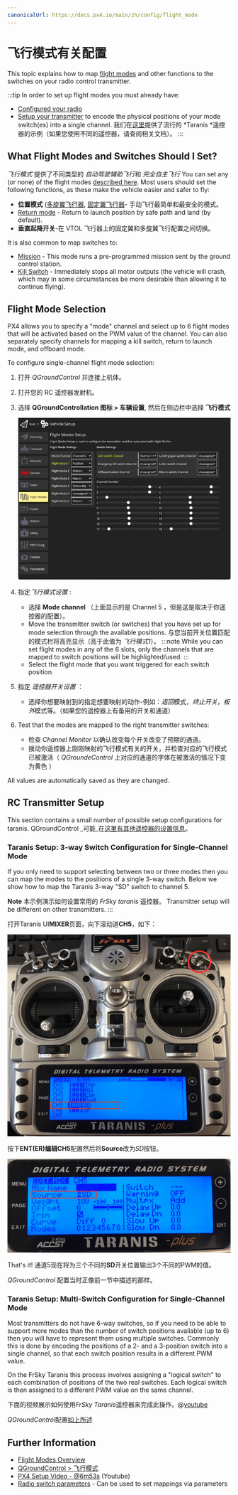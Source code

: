 ```yaml
---
canonicalUrl: https://docs.px4.io/main/zh/config/flight_mode
---
```


# 飞行模式有关配置

This topic explains how to map [flight modes](../getting_started/flight_modes.md) and other functions to the switches on your radio control transmitter.

:::tip
In order to set up flight modes you must already have:
- [Configured your radio](../config/radio.md)
- [Setup your transmitter](#rc-transmitter-setup) to encode the physical positions of your mode switch(es) into a single channel. 我们在[这里](#taranis-setup-3-way-switch-configuration-for-single-channel-mode)提供了流行的 *Taranis *遥控器的示例（如果您使用不同的遥控器，请查阅相关文档）。 :::


## What Flight Modes and Switches Should I Set?

*飞行模式* 提供了不同类型的 *自动驾驶辅助飞行*和 *完全自主飞行* You can set any (or none) of the flight modes [described here](../getting_started/flight_modes.md). Most users should set the following functions, as these make the vehicle easier and safer to fly:

- **位置模式** ([多旋翼飞行器](../getting_started/flight_modes.md#position-mode-mc), [固定翼飞行器](../getting_started/flight_modes.md#position-mode-fw)- 手动飞行最简单和最安全的模式。
- [Return mode](../flight_modes/return.md) - Return to launch position by safe path and land (by default).
- **垂直起降开关**-在 VTOL 飞行器上的固定翼和多旋翼飞行配置之间切换。

It is also common to map switches to:

- [Mission](../flight_modes/mission.md) - This mode runs a pre-programmed mission sent by the ground control station.
- <a id="kill_switch"></a> [Kill Switch](../config/safety.md#kill-switch) - Immediately stops all motor outputs (the vehicle will crash, which may in some circumstances be more desirable than allowing it to continue flying).


## Flight Mode Selection

PX4 allows you to specify a "mode" channel and select up to 6 flight modes that will be activated based on the PWM value of the channel. You can also separately specify channels for mapping a kill switch, return to launch mode, and offboard mode.

To configure single-channel flight mode selection:

1. 打开 *QGroundControl* 并连接上机体。
1. 打开您的 RC 遥控器发射机。
1. 选择 **QGroundControllation 图标 > 车辆设置**, 然后在侧边栏中选择 **飞行模式**

   ![飞行模式单通道控制](../../assets/qgc/setup/flight_modes/flight_modes_single_channel.jpg)

1. 指定*飞行模式设置* :
   * 选择 **Mode channel** （上面显示的是 Channel 5 ，但是这是取决于你遥控器的配置）。
   * Move the transmitter switch (or switches) that you have set up for mode selection through the available positions. 与您当前开关位置匹配的模式栏将高亮显示（高于此值为 *飞行模式1*）。 :::note
While you can set flight modes in any of the 6 slots, only the channels that are mapped to switch positions will be highlighted/used.
:::
   * Select the flight mode that you want triggered for each switch position.
1. 指定 *遥控器开关设置* ：
   * 选择你想要映射到的指定想要映射的动作-例如：*返回*模式，*终止开关*，*板外*模式等。（如果您的遥控器上有备用的开关和通道）

1. Test that the modes are mapped to the right transmitter switches:
   * 检查 *Channel Monitor* 以确认改变每个开关改变了预期的通道。
   * 拨动你遥控器上刚刚映射的飞行模式有关的开关，并检查对应的飞行模式已被激活（ *QGroundeControl* 上对应的通道的字体在被激活的情况下变为黄色 ）

All values are automatically saved as they are changed.

## RC Transmitter Setup

This section contains a small number of possible setup configurations for taranis. QGroundControl _可能_在[这里有其他遥控器的设置信息](https://docs.qgroundcontrol.com/master/en/SetupView/FlightModes.html#transmitter-setup)。


<a id="taranis_setup"></a>

### Taranis Setup: 3-way Switch Configuration for Single-Channel Mode

If you only need to support selecting between two or three modes then you can map the modes to the positions of a single 3-way switch. Below we show how to map the Taranis 3-way "SD" switch to channel 5.

**Note** 本示例演示如何设置常用的 *FrSky taranis* 遥控器。 Transmitter setup will be different on other transmitters. :::

打开Taranis UI**MIXER**页面，向下滚动道**CH5**，如下：

![Taranis - Map channel to switch](../../assets/qgc/setup/flight_modes/single_channel_mode_selection_1.png)

按下**ENT(ER)**编辑**CH5**配置然后将**Source**改为*SD*按钮。

![Taranis - Configure channel](../../assets/qgc/setup/flight_modes/single_channel_mode_selection_2.png)

That's it! 通道5现在将为三个不同的**SD**开关位置输出3个不同的PWM的值。

*QGroundControl* 配置当时正像前一节中描述的那样。


### Taranis Setup: Multi-Switch Configuration for Single-Channel Mode

Most transmitters do not have 6-way switches, so if you need to be able to support more modes than the number of switch positions available (up to 6) then you will have to represent them using multiple switches. Commonly this is done by encoding the positions of a 2- and a 3-position switch into a single channel, so that each switch position results in a different PWM value.

On the FrSky Taranis this process involves assigning a "logical switch" to each combination of positions of the two real switches. Each logical switch is then assigned to a different PWM value on the same channel.

下面的视频展示如何使用*FrSky Taranis*遥控器来完成此操作。<!-- \[youtube\](https://youtu.be/scqO7vbH2jo) Video has gone private and is no longer available --><!-- @\[youtube\](https://youtu.be/BNzeVGD8IZI?t=427) - video showing how to set the QGC side - at about 7mins and 3 secs -->@[youtube](https://youtu.be/TFEjEQZqdVA)

*QGroundControl*配置[如上所述](#flight-mode-selection)


## Further Information

* [Flight Modes Overview](../flight_modes/README.md)
* [QGroundControl > 飞行模式](https://docs.qgroundcontrol.com/master/en/SetupView/FlightModes.html#px4-pro-flight-mode-setup)
* [PX4 Setup Video - @6m53s](https://youtu.be/91VGmdSlbo4?t=6m53s) (Youtube)
* [Radio switch parameters](../advanced_config/parameter_reference.md#radio-switches) - Can be used to set mappings via parameters



